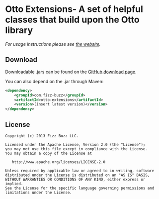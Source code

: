 Otto Extensions- A set of helpful classes that build upon the Otto library 
==========================================================================

*For usage instructions please see [the website][1].*

Download
--------

Downloadable .jars can be found on the [GitHub download page][2].

You can also depend on the .jar through Maven:

```xml
<dependency>
    <groupId>com.fizz-buzz</groupId>
    <artifactId>otto-extensions</artifactId>
    <version>(insert latest version)</version>
</dependency>
```



License
-------

    Copyright (c) 2013 Fizz Buzz LLC.

    Licensed under the Apache License, Version 2.0 (the "License");
    you may not use this file except in compliance with the License.
    You may obtain a copy of the License at

       http://www.apache.org/licenses/LICENSE-2.0

    Unless required by applicable law or agreed to in writing, software
    distributed under the License is distributed on an "AS IS" BASIS,
    WITHOUT WARRANTIES OR CONDITIONS OF ANY KIND, either express or implied.
    See the License for the specific language governing permissions and
    limitations under the License.



 [1]: http://fizz-buzz.github.com/otto/
 [2]: http://github.com/fizz-buzz/otto-extensions/downloads

